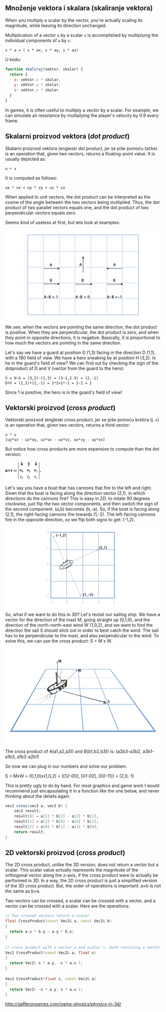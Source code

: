 ## Množenje vektora i skalara (skaliranje vektora)

When you multiply a scalar by the vector, you're actually scaling its magnitude, while leaving its direction unchanged.

Multiplication of a vector `a` by a scalar `s` is accomplished by multiplying the individual components of `a` by `s`:
```
s * a = ( s * ax, s * ay, s * az)
```

U kodu:
```js
function skaliraj(vektor, skalar) {
  return {
    x: vektor.x * skalar,
    y: vektor.y * skalar,
    z: vektor.z * skalar
  }
}
```

In games, it is often useful to multiply a vector by a scalar. For example, we can simulate air resistance by multiplying the player's velocity by 0.9 every frame.

## Skalarni proizvod vektora (*dot product*)

Skalarni proizvod vektora (engleski *dot product*, jer se piše pomoću tačke) is an operation that, given two vectors, returns a floating-point value. It is usually depicted as:
```
u • v
```
It is computed as follows:
```
ux * vx + uy * vy + uz * vz
```

When applied to unit vectors, the dot product can be interpreted as the cosine of the angle between the two vectors being multiplied. Thus, the dot product of two parallel vectors equals one, and the dot product of two perpendicular vectors equals zero.

Seems kind of useless at first, but lets look at examples:

![](slike/dotsimple.jpg)

We see, when the vectors are pointing the same direction, the dot product is positive. When they are perpendicular, the dot product is zero, and when they point in opposite directions, it is negative. Basically, it is proportional to how much the vectors are pointing in the same direction.

Let's say we have a guard at position G (1,3) facing in the direction D (1,1), with a 180 field of view. We have a hero sneaking by at position H (3,2). Is he in the guard's field of view? We can find out by checking the sign of the dotproduct of D and V (vector from the guard to the hero):
```
V = H-G = (3,2)-(1,3) = (3-1,2-3) = (2,-1)
D•V = (1,1)•(2,-1) = 1*2+1*-1 = 2-1 = 1
```
Since 1 is positive, the hero is in the guard's field of view!

## Vektorski proizvod (*cross product*)

Vektorski proizvod (engleski *cross product*, jer se piše pomoću krstića tj. `x`) is an operation that, given two vectors, returns a third vector:
```
u * v
[uy*vz - uz*vy, uz*vx - ux*vz, ux*vy - uy*vx]
```
But notice how cross products are more expensive to compute than the dot version.

![cross-product](slike/cross-product.gif)

Let's say you have a boat that has cannons that fire to the left and right. Given that the boat is facing along the direction vector (2,1), in which directions do the cannons fire? This is easy in 2D: to rotate 90 degrees clockwise, just flip the two vector components, and then switch the sign of the second component. (a,b) becomes (b,-a). So, if the boat is facing along (2,1), the right-facing cannons fire towards (1,-2). The left-facing cannons fire in the opposite direction, so we flip both signs to get: (-1,2).

![cross-product](slike/boat-3.jpg)

So, what if we want to do this in 3D? Let's revisit our sailing ship. We have a vector for the direction of the mast M, going straight up (0,1,0), and the direction of the north-north-east wind W (1,0,2), and we want to find the direction the sail S should stick out in order to best catch the wind. The sail has to be perpendicular to the mast, and also perpendicular to the wind. To solve this, we can use the cross product: S = M x W.

![cross-product](slike/boat2.jpg)

The cross product of A(a1,a2,a3)) and B(b1,b2,b3)) is:
(a2b3-a3b2, a3b1-a1b3, a1b2-a2b1)

So now we can plug in our numbers and solve our problem:

S = MxW = (0,1,0)x(1,0,2) = ([1*2-0*0], [0*1-0*2], [0*0-1*1]) = (2,0,-1)

This is pretty ugly to do by hand. For most graphics and game work I would recommend just encapsulating it in a function like the one below, and never thinking about the details again.

```java
vec3 cross(vec3 a, vec3 b) {
    vec3 result;
    result[0] = a[1] * b[2] - a[2] * b[1];
    result[1] = a[2] * b[0] - a[0] * b[2];
    result[2] = a[0] * b[1] - a[1] * b[0];
    return result;
}
```

## 2D vektorski proizvod (*cross product*)

The 2D cross product, unlike the 3D version, does not return a vector but a scalar. This scalar value actually represents the magnitude of the orthogonal vector along the z-axis, if the cross product were to actually be performed in 3D. In a way, the 2D cross product is just a simplified version of the 3D cross product. But, the order of operations is important: a×b is not the same as b×a.

Two vectors can be crossed, a scalar can be crossed with a vector, and a vector can be crossed with a scalar. Here are the operations:

```cpp
// Two crossed vectors return a scalar
float CrossProduct(const Vec2& a, const Vec2& b)
{
  return a.x * b.y - a.y * b.x;
}

// cross product with a vector a and scalar s, both returning a vector
Vec2 CrossProduct(const Vec2& a, float s)
{
  return Vec2( s * a.y, -s * a.x );
}

Vec2 CrossProduct(float s, const Vec2& a)
{
  return Vec2( -s * a.y, s * a.x );
}
```

http://gafferongames.com/game-physics/physics-in-3d/
